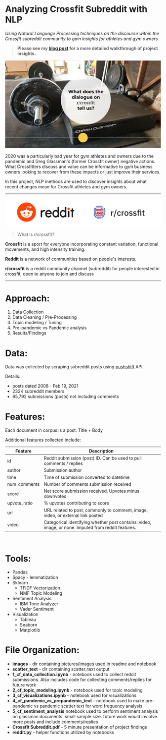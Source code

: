 # Analyzing Crossfit Subreddit with NLP

*Using Natural Language Processing techniques on the discourse within the Crossfit subreddit community to gain insights for athletes and gym owners.*

> **Please see my [blog post](https://gretteljuarez.medium.com/analyzing-crossfit-subreddit-with-nlp-4a4e9f008518) for a more detailed walkthrough of project insights.**

![](./images/garage_gym.png)

2020 was a particularly bad year for gym athletes and owners due to the pandemic and Greg Glassman's (former Crossfit owner) negative actions. What Crossfitters discuss and value can be informative to gym business owners looking to recover from these impacts or just improve their services.

In this project, NLP methods are used to discover insights about what recent changes mean for Crossfit athletes and gym owners.

---

<div style="text-align:center"><img src="./images/rcrossfit.png" /></div>

> What is r/crossfit?

**Crossfit** is a sport for everyone incorporating constant variation, functional movements, and high intensity training.

**Reddit** is a network of communities based on people's interests.

**r/crossfit** is a reddit community channel (subreddit) for people interested in crossfit, open to anyone to join and discuss

---
# Approach:

1. Data Collection
2. Data Cleaning / Pre-Processing
4. Topic modeling / Tuning
4. Pre-pandemic vs Pandemic analysis
5. Results/Findings

# Data:

Data was collected by scraping subreddit posts using [pushshift](https://www.reddit.com/r/pushshift/comments/bcxguf/new_to_pushshift_read_this_faq/) API.

Details:
- posts dated 2008 - Feb 19, 2021
- 232K subreddit members
- 65,792 submissions (posts) not including comments

# Features:

Each document in corpus is a post: Title + Body

Additional features collected include:

| Feature | Description
| --------------- | --------------
| id | Reddit submission (post) ID. Can be used to pull comments / replies
| author | Submission author
| time | Time of submission converted to datetime
| num_comments | Number of comments submission received
| score | Net score submission received. Upvotes minus downvotes
| upvote_ratio | % upvotes contributing to score
| url | URL related to post, commonly to comment, image, video, or external link posted
| video | Categorical identifying whether post contains: video, image, or none. Imputed from reddit features.
<br/>

# Tools:

- Pandas
- Spacy - lemmatization
- Sklearn
    - TFIDF Vectorization
    - NMF Topic Modeling
- Sentiment Analysis
    - IBM Tone Analyzer
    - Vader Sentiment
- Visualization
    - Tableau
    - Seaborn
    - Matplotlib

# File Organization:
- **images** - dir containing pictures/images used in readme and notebook
- **scatter_text** - dir containing scatter_text output
- **1_cf_data_collection.ipynb** - notebook used to collect reddit submissions. Also includes code for collecting comments/replies for future work
- **2_cf_topic_modeling.ipynb** - notebook used for topic modeling
- **3_cf_visualizations.ipynb** - notebook used for visualizations
- **4_cf_pandemic_vs_prepandemic_text** - notebook used to make pre-pandemic vs pandemic scatter text for word frequency analysis
- **5_cf_sentiment_analysis** notebook used to perform sentiment analysis on glassman documents. small sample size. future work would invlolve more posts and include comments/replies
- **Crossfit Subreddit.pdf** - 5 minute presentation of project findings
- **reddit.py** - helper functions utilized by notebooks


